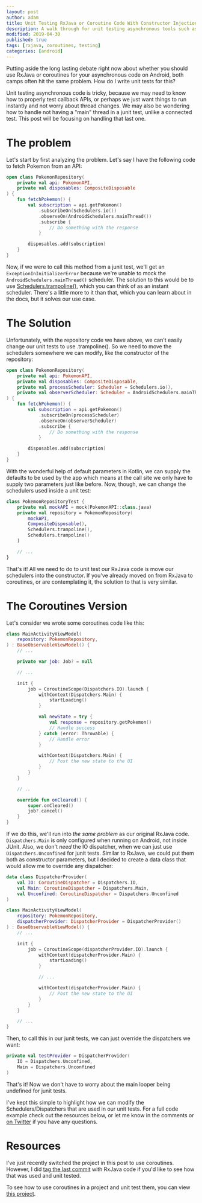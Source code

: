 ```yaml
---
layout: post
author: adam
title: Unit Testing RxJava or Coroutine Code With Constructor Injection
description: A walk through for unit testing asynchronous tools such as RxJava or Coroutines.
modified: 2019-04-30
published: true
tags: [rxjava, coroutines, testing]
categories: [android]
---
```


Putting aside the long lasting debate right now about whether you should use RxJava or coroutines for your asynchronous code on Android, both camps often hit the same problem. How do I write unit tests for this? 

Unit testing asynchronous code is tricky, because we may need to know how to properly test callback APIs, or perhaps we just want things to run instantly and not worry about thread changes. We may also be wondering how to handle not having a "main" thread in a junit test, unlike a connected test. This post will be focusing on handling that last one.

<!--more-->

# The problem

Let's start by first analyzing the problem. Let's say I have the following code to fetch Pokemon from an API:

```kotlin
open class PokemonRepository(
    private val api: PokemonAPI,
    private val disposables: CompositeDisposable
) {
    fun fetchPokemon() {
        val subscription = api.getPokemon()
            .subscribeOn(Schedulers.io())
            .observeOn(AndroidSchedulers.mainThread())
            .subscribe {
                // Do something with the response
            }

        disposables.add(subscription)
    }
}
```

Now, if we were to call this method from a junit test, we'll get an `ExceptionInInitializerError` because we're unable to mock the `AndroidSchedulers.mainThread()` scheduler. The solution to this would be to use [Schedulers.trampoline()](http://reactivex.io/RxJava/javadoc/io/reactivex/schedulers/Schedulers.html#trampoline--), which you can think of as an instant scheduler. There's a little more to it than that, which you can learn about in the docs, but it solves our use case. 

# The Solution

Unfortunately, with the repository code we have above, we can't easily change our unit tests to use .trampoline(). So we need to move the schedulers somewhere we can modify, like the constructor of the repository:

```kotlin
open class PokemonRepository(
    private val api: PokemonAPI,
    private val disposables: CompositeDisposable,
    private val processScheduler: Scheduler = Schedulers.io(),
    private val observerScheduler: Scheduler = AndroidSchedulers.mainThread()
) {
    fun fetchPokemon() {
        val subscription = api.getPokemon()
            .subscribeOn(processScheduler)
            .observeOn(observerScheduler)
            .subscribe {
                // Do something with the response
            }

        disposables.add(subscription)
    }
}
```

With the wonderful help of default parameters in Kotlin, we can supply the defaults to be used by the app which means at the call site we only have to supply two parameters just like before. Now, though, we can change the schedulers used inside a unit test:

```kotlin
class PokemonRepositoryTest {
    private val mockAPI = mock(PokemonAPI::class.java)
    private val repository = PokemonRepository(
        mockAPI,
        CompositeDisposable(),
        Schedulers.trampoline(),
        Schedulers.trampoline()
    )

    // ...
}
```

That's it! All we need to do to unit test our RxJava code is move our schedulers into the constructor. If you've already moved on from RxJava to coroutines, or are contemplating it, the solution to that is very similar.

# The Coroutines Version

Let's consider we wrote some coroutines code like this:

```kotlin
class MainActivityViewModel(
    repository: PokemonRepository,
) : BaseObservableViewModel() {
    // ...

    private var job: Job? = null

    // ...

    init {
        job = CoroutineScope(Dispatchers.IO).launch {
            withContext(Dispatchers.Main) {
                startLoading()
            }

            val newState = try {
                val response = repository.getPokemon()
                // Handle success
            } catch (error: Throwable) {
                // Handle error
            }

            withContext(Dispatchers.Main) {
                // Post the new state to the UI
            }
        }
    }

    // ..

    override fun onCleared() {
        super.onCleared()
        job?.cancel()
    }
}
```

If we do this, we'll run into _the same problem_ as our original RxJava code. `Dispatchers.Main` is only configured when running on Android, not inside JUnit. Also, we don't _need_ the IO dispatcher, when we can just use `Dispatchers.Unconfined` for junit tests. Similar to RxJava, we could put them both as constructor parameters, but I decided to create a data class that would allow me to override any dispatcher:

```kotlin
data class DispatcherProvider(
    val IO: CoroutineDispatcher = Dispatchers.IO,
    val Main: CoroutineDispatcher = Dispatchers.Main,
    val Unconfined: CoroutineDispatcher = Dispatchers.Unconfined
)

class MainActivityViewModel(
    repository: PokemonRepository,
    dispatcherProvider: DispatcherProvider = DispatcherProvider()
) : BaseObservableViewModel() {
    // ...

    init {
        job = CoroutineScope(dispatcherProvider.IO).launch {
            withContext(dispatcherProvider.Main) {
                startLoading()
            }

            // ...

            withContext(dispatcherProvider.Main) {
                // Post the new state to the UI
            }
        }
    }

    // ...
}
```

Then, to call this in our junit tests, we can just override the dispatchers we want:

```kotlin
private val testProvider = DispatcherProvider(
    IO = Dispatchers.Unconfined, 
    Main = Dispatchers.Unconfined
)
```

That's it! Now we don't have to worry about the main looper being undefined for junit tests. 

I've kept this simple to highlight how we can modify the Schedulers/Dispatchers that are used in our unit tests. For a full code example check out the resources below, or let me know in the comments or [on Twitter](https://twitter.com/AdamMc331) if you have any questions.

# Resources

I've just recently switched the project in this post to use coroutines. However, I did [tag the last commit](https://github.com/AdamMc331/PokeDex/releases/tag/rxjava) with RxJava code if you'd like to see how that was used and unit tested.

To see how to use coroutines in a project and unit test them, you can view [this project](https://github.com/AdamMc331/PokeDex).
